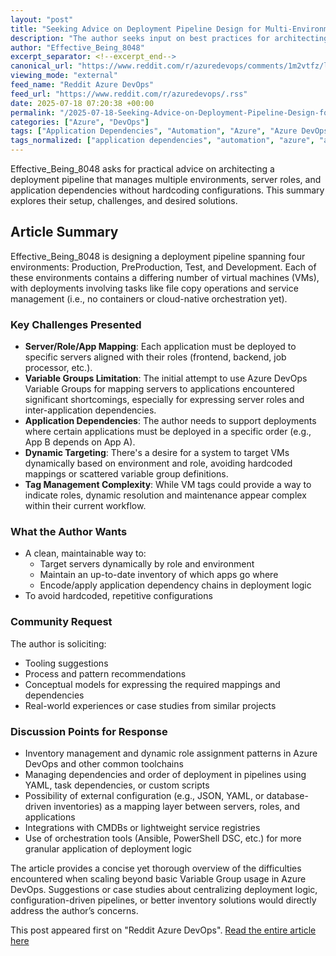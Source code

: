 ```yaml
---
layout: "post"
title: "Seeking Advice on Deployment Pipeline Design for Multi-Environment, Role-Based Server Setups"
description: "The author seeks input on best practices for architecting a deployment pipeline across Prod, PreProd, Test, and Dev environments with various server roles and application dependencies. They describe challenges with Azure DevOps Variable Groups and role assignments, and ask for tools or patterns to manage dynamic deployment targets and dependencies."
author: "Effective_Being_8048"
excerpt_separator: <!--excerpt_end-->
canonical_url: "https://www.reddit.com/r/azuredevops/comments/1m2vtfz/looking_for_advice_on_architecting_a_deployment/"
viewing_mode: "external"
feed_name: "Reddit Azure DevOps"
feed_url: "https://www.reddit.com/r/azuredevops/.rss"
date: 2025-07-18 07:20:38 +00:00
permalink: "/2025-07-18-Seeking-Advice-on-Deployment-Pipeline-Design-for-Multi-Environment-Role-Based-Server-Setups.html"
categories: ["Azure", "DevOps"]
tags: ["Application Dependencies", "Automation", "Azure", "Azure DevOps", "Community", "Deployment Pipeline", "DevOps", "DevOps Patterns", "Environment Management", "Infrastructure Mapping", "Inventory Management", "Server Roles", "Variable Groups", "VM Tagging"]
tags_normalized: ["application dependencies", "automation", "azure", "azure devops", "community", "deployment pipeline", "devops", "devops patterns", "environment management", "infrastructure mapping", "inventory management", "server roles", "variable groups", "vm tagging"]
---
```


Effective_Being_8048 asks for practical advice on architecting a deployment pipeline that manages multiple environments, server roles, and application dependencies without hardcoding configurations. This summary explores their setup, challenges, and desired solutions.<!--excerpt_end-->

## Article Summary

Effective_Being_8048 is designing a deployment pipeline spanning four environments: Production, PreProduction, Test, and Development. Each of these environments contains a differing number of virtual machines (VMs), with deployments involving tasks like file copy operations and service management (i.e., no containers or cloud-native orchestration yet).

### Key Challenges Presented

- **Server/Role/App Mapping**: Each application must be deployed to specific servers aligned with their roles (frontend, backend, job processor, etc.).
- **Variable Groups Limitation**: The initial attempt to use Azure DevOps Variable Groups for mapping servers to applications encountered significant shortcomings, especially for expressing server roles and inter-application dependencies.
- **Application Dependencies**: The author needs to support deployments where certain applications must be deployed in a specific order (e.g., App B depends on App A).
- **Dynamic Targeting**: There's a desire for a system to target VMs dynamically based on environment and role, avoiding hardcoded mappings or scattered variable group definitions.
- **Tag Management Complexity**: While VM tags could provide a way to indicate roles, dynamic resolution and maintenance appear complex within their current workflow.

### What the Author Wants

- A clean, maintainable way to:
  - Target servers dynamically by role and environment
  - Maintain an up-to-date inventory of which apps go where
  - Encode/apply application dependency chains in deployment logic
- To avoid hardcoded, repetitive configurations

### Community Request

The author is soliciting:

- Tooling suggestions
- Process and pattern recommendations
- Conceptual models for expressing the required mappings and dependencies
- Real-world experiences or case studies from similar projects

### Discussion Points for Response

- Inventory management and dynamic role assignment patterns in Azure DevOps and other common toolchains
- Managing dependencies and order of deployment in pipelines using YAML, task dependencies, or custom scripts
- Possibility of external configuration (e.g., JSON, YAML, or database-driven inventories) as a mapping layer between servers, roles, and applications
- Integrations with CMDBs or lightweight service registries
- Use of orchestration tools (Ansible, PowerShell DSC, etc.) for more granular application of deployment logic

The article provides a concise yet thorough overview of the difficulties encountered when scaling beyond basic Variable Group usage in Azure DevOps. Suggestions or case studies about centralizing deployment logic, configuration-driven pipelines, or better inventory solutions would directly address the author’s concerns.

This post appeared first on "Reddit Azure DevOps". [Read the entire article here](https://www.reddit.com/r/azuredevops/comments/1m2vtfz/looking_for_advice_on_architecting_a_deployment/)
